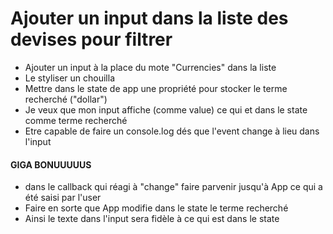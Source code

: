 # Ajouter un input dans la liste des devises pour filtrer

* Ajouter un input à la place du mote "Currencies" dans la liste
* Le styliser un chouilla
* Mettre dans le state de app une propriété pour stocker le terme recherché ("dollar")
* Je veux que mon input affiche (comme value) ce qui et dans le state comme terme recherché
* Etre capable de faire un console.log dés que l'event change à lieu dans l'input







 #### GIGA BONUUUUUS

 * dans le callback qui réagi à "change" faire parvenir jusqu'à App ce qui a été saisi par l'user
 * Faire en sorte que App modifie dans le state le terme recherché
 * Ainsi le texte dans l'input sera fidèle à ce qui est dans le state
